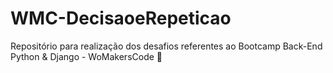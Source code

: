 # WMC-DecisaoeRepeticao
 Repositório para realização dos desafios referentes ao Bootcamp Back-End Python &amp; Django - WoMakersCode 🦋 
